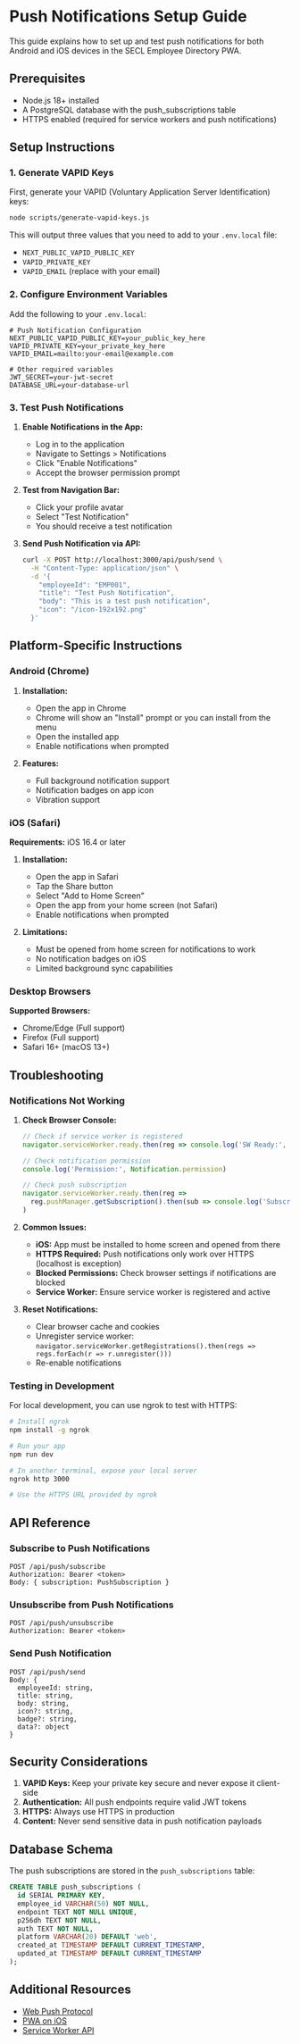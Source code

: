 # Push Notifications Setup Guide

This guide explains how to set up and test push notifications for both Android and iOS devices in the SECL Employee Directory PWA.

## Prerequisites

- Node.js 18+ installed
- A PostgreSQL database with the push_subscriptions table
- HTTPS enabled (required for service workers and push notifications)

## Setup Instructions

### 1. Generate VAPID Keys

First, generate your VAPID (Voluntary Application Server Identification) keys:

```bash
node scripts/generate-vapid-keys.js
```

This will output three values that you need to add to your `.env.local` file:
- `NEXT_PUBLIC_VAPID_PUBLIC_KEY`
- `VAPID_PRIVATE_KEY`
- `VAPID_EMAIL` (replace with your email)

### 2. Configure Environment Variables

Add the following to your `.env.local`:

```env
# Push Notification Configuration
NEXT_PUBLIC_VAPID_PUBLIC_KEY=your_public_key_here
VAPID_PRIVATE_KEY=your_private_key_here
VAPID_EMAIL=mailto:your-email@example.com

# Other required variables
JWT_SECRET=your-jwt-secret
DATABASE_URL=your-database-url
```

### 3. Test Push Notifications

1. **Enable Notifications in the App:**
   - Log in to the application
   - Navigate to Settings > Notifications
   - Click "Enable Notifications"
   - Accept the browser permission prompt

2. **Test from Navigation Bar:**
   - Click your profile avatar
   - Select "Test Notification"
   - You should receive a test notification

3. **Send Push Notification via API:**
   ```bash
   curl -X POST http://localhost:3000/api/push/send \
     -H "Content-Type: application/json" \
     -d '{
       "employeeId": "EMP001",
       "title": "Test Push Notification",
       "body": "This is a test push notification",
       "icon": "/icon-192x192.png"
     }'
   ```

## Platform-Specific Instructions

### Android (Chrome)

1. **Installation:**
   - Open the app in Chrome
   - Chrome will show an "Install" prompt or you can install from the menu
   - Open the installed app
   - Enable notifications when prompted

2. **Features:**
   - Full background notification support
   - Notification badges on app icon
   - Vibration support

### iOS (Safari)

**Requirements:** iOS 16.4 or later

1. **Installation:**
   - Open the app in Safari
   - Tap the Share button
   - Select "Add to Home Screen"
   - Open the app from your home screen (not Safari)
   - Enable notifications when prompted

2. **Limitations:**
   - Must be opened from home screen for notifications to work
   - No notification badges on iOS
   - Limited background sync capabilities

### Desktop Browsers

**Supported Browsers:**
- Chrome/Edge (Full support)
- Firefox (Full support)
- Safari 16+ (macOS 13+)

## Troubleshooting

### Notifications Not Working

1. **Check Browser Console:**
   ```javascript
   // Check if service worker is registered
   navigator.serviceWorker.ready.then(reg => console.log('SW Ready:', reg))
   
   // Check notification permission
   console.log('Permission:', Notification.permission)
   
   // Check push subscription
   navigator.serviceWorker.ready.then(reg => 
     reg.pushManager.getSubscription().then(sub => console.log('Subscription:', sub))
   )
   ```

2. **Common Issues:**
   - **iOS:** App must be installed to home screen and opened from there
   - **HTTPS Required:** Push notifications only work over HTTPS (localhost is exception)
   - **Blocked Permissions:** Check browser settings if notifications are blocked
   - **Service Worker:** Ensure service worker is registered and active

3. **Reset Notifications:**
   - Clear browser cache and cookies
   - Unregister service worker: `navigator.serviceWorker.getRegistrations().then(regs => regs.forEach(r => r.unregister()))`
   - Re-enable notifications

### Testing in Development

For local development, you can use ngrok to test with HTTPS:

```bash
# Install ngrok
npm install -g ngrok

# Run your app
npm run dev

# In another terminal, expose your local server
ngrok http 3000

# Use the HTTPS URL provided by ngrok
```

## API Reference

### Subscribe to Push Notifications
```
POST /api/push/subscribe
Authorization: Bearer <token>
Body: { subscription: PushSubscription }
```

### Unsubscribe from Push Notifications
```
POST /api/push/unsubscribe
Authorization: Bearer <token>
```

### Send Push Notification
```
POST /api/push/send
Body: {
  employeeId: string,
  title: string,
  body: string,
  icon?: string,
  badge?: string,
  data?: object
}
```

## Security Considerations

1. **VAPID Keys:** Keep your private key secure and never expose it client-side
2. **Authentication:** All push endpoints require valid JWT tokens
3. **HTTPS:** Always use HTTPS in production
4. **Content:** Never send sensitive data in push notification payloads

## Database Schema

The push subscriptions are stored in the `push_subscriptions` table:

```sql
CREATE TABLE push_subscriptions (
  id SERIAL PRIMARY KEY,
  employee_id VARCHAR(50) NOT NULL,
  endpoint TEXT NOT NULL UNIQUE,
  p256dh TEXT NOT NULL,
  auth TEXT NOT NULL,
  platform VARCHAR(20) DEFAULT 'web',
  created_at TIMESTAMP DEFAULT CURRENT_TIMESTAMP,
  updated_at TIMESTAMP DEFAULT CURRENT_TIMESTAMP
);
```

## Additional Resources

- [Web Push Protocol](https://developers.google.com/web/fundamentals/push-notifications)
- [PWA on iOS](https://webkit.org/blog/13878/web-push-for-web-apps-on-ios-and-ipados/)
- [Service Worker API](https://developer.mozilla.org/en-US/docs/Web/API/Service_Worker_API)